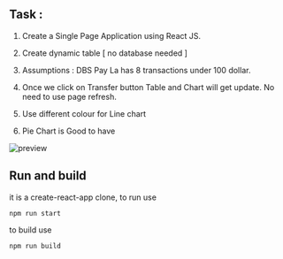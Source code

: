## Task :

1. Create a Single Page Application using React JS.

2. Create dynamic table [ no database needed ]

3. Assumptions : DBS Pay La has 8 transactions under 100 dollar.

4. Once we click on Transfer button Table and Chart will get update. No need to use page refresh.

5. Use different colour for Line chart

6. Pie Chart is Good to have

![preview](task.png)

## Run and build
it is a create-react-app clone, to run use

```npm run start```

to build use
 
```npm run build```